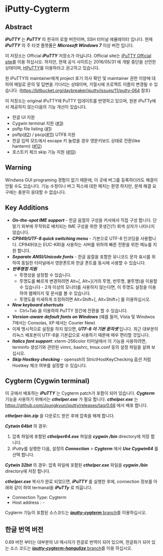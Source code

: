 iPutty-Cygterm
===

## Abstract

***iPuTTY*** 는 ***PuTTY*** 의 한국어 로컬 버전이며, SSH 터미널 에뮬레이터 입니다. 현재 ***iPuTTY*** 의 주 타겟 플랫폼은 ***Microsoft Windows 7*** 이상 버전 입니다.

이 저장소는 Official ***iPuTTY*** 저장소가 아닙니다. Official site는 [iPuTTY Official site](https://bitbucket.org/daybreaker/iputty/)를 이용 하십시오. 하지만, 현재 공식 사이트는 2016/05/31 에 개발 중단을 선언한 상태이며, [HPuTTY]( https://github.com/teamnop/HPuTTY)를 이용하라고 권고하고 있습니다.

원 iPuTTY의 maintainer에게 project 포기 의사 확인 및 maintainer 권한 이양에 대하여 메일로 문의 및 답변을 기다리는 상태이며, 거절시에 프로젝트 이름이 변경될 수 있습니다. (https://bitbucket.org/daybreaker/iputty/issues/11/putty-064 참조)

이 저장소는 original iPuTTY에 PuTTY 업데이트를 반영하고 있으며, 원본 iPuTTy에서 제공하지 않는다음의 기능 개선이 있습니다.

 * 한글 UI 지원
 * Cygwin terminal 지원 ([#3](https://github.com/Joungkyun/iputty/issues/3))
 * psftp file listing ([#1](https://github.com/Joungkyun/iputty/issues/1))
 * psftp([#2](https://github.com/Joungkyun/iputty/issues/2)) / pscp([#11](https://github.com/Joungkyun/iputty/issues/11)) UTF8 지원 
 * 한글 입력 모드에서 escape 키 눌렀을 경우 영문키보드 상태로 전환(like hanterm) ([#12](https://github.com/Joungkyun/iputty/issues/12))
 * 호스트키 체크 skip 기능 지원 ([#10](https://github.com/Joungkyun/iputty/issues/10))

## Warning

Windwos GUI programing 경험이 없기 때문에, 이 곳에 버그를 등록하더라도 해결이 안될 수도 있습니다. 기능 수정이나 버그 픽스에 대한 패치는 환영 하지만, 문제 해결 요구에는 충분히 응대할 수 없습니다.

## Key Additions

 * ***On-the-spot IME support*** - 한글 음절의 구성을 커서에서 직접 구성 합니다. 단말기 외부에 무작위로 배치되는 IME 구성을 위한 못생긴(?) 회색 상자가 나타나지 않습니다.
 * ***CP949/UTF-8 quick switching menu*** - 기본으로 UTF-8 인코딩을 사용합니다. CP949(또는 EUC-KR)을 사용하는 서버를 위하여 빠른 전환을 위한 메뉴를 지원 합니다.
 * ***Separate ANSI/Unicode fonts*** - 한글 음절을 포함한 유니코드 문자 표시를 위하여 동일한 터미널에서 영문폰트와 한글 폰트를 동시에 사용할 수 있습니다.
 * ***반투명창 지원***
   * 투명성을 설정할 수 있습니다.
   * 투명도를 빠르게 변경하려면 Alt+[, Alt+](거의 투명, 반투명, 불투명)을 이용할 수 있습니다 - 2개 이상의 모니터를 사용하지 않는다면, 이 투명도 설정을 이용하여 웹페이지 및 문서를 볼 수 있습니다.
   * 투명도를 미세하게 조정하려면 Alt+Shift+[, Alt+Shift+] 를 이용하십시오.
 * ***New keyboard shortcuts***
   * Ctrl+Tab 을 이용하여 PuTTY 창간에 전환을 할 수 있습니다.
 * ***Version-aware default fonts on Windows*** (예를 들어, Vista 및 Windwos 7에서는 Consolas, XP 에서는 Courier New)
 * 이제 명시적으로 설정을 하지 않으면, ***UTF-8 이 기본 문자셋*** 입니다. 최근 대부분의 리눅스 배포본이 UTF-8을 기본값으로 사용하기 때문에 매우 편리할 것입니다.
 * ***Italics font support***: xterm-256color 터미널에서 이 기능을 사용하려면, terminfo 생성기와 관련된 vimrc, bashrc, tmux.conf 등의 설정 파일을 살펴 보십시오.
 * ***Skip Hostkey checking*** - openssh의 StrictHostKeyChecking 옵션 처럼 Hostkey 체크 여부를 설정할 수 있습니다.

## Cygterm (Cygwin terminal)

이 곳에서 배포하는 ***iPuTTY*** 는 Cygterm patch가 포함이 되어 있습니다. ***Cygterm*** 기능을 사용하기 위해서는 ***cthelper.exe*** 가 필요 합니다. ***cthelper.exe*** 는 https://github.com/Joungkyun/iputty/releases/tag/0.68 에서 배포 합니다.

***cthelper-bin.zip*** 을 다운로드 받은 후에 압축을 해제 합니다.

***Cytwin 64bit*** 의 경우:
  1. 압축 파일에 포함된 ***cthelper64.exe*** 파일을 ***cygwin*** ***/bin*** directory에 저장 합니다.
  2. iPutty를 실행한 다음, 설정의 ***Connection*** > ***Cygterm*** 에서 ***Use Cygwin64*** 를 선택 합니다.

***Cytwin 32bit*** 의 경우:
	압축 파일에 포함된 ***cthelper.exe*** 파일을 ***cygwin*** ***/bin*** directory에 저장 합니다.

***cthelper.exe*** 복사가 완료 되었으면, ***iPuTTY*** 를 실행한 후에, connection 정보를 아래와 같이 하여 termanal을 ***iPuTTy*** 로 띄웁니다.

 * Connection Type: Cygterm
 * Host address   : -

Cygterm 기능이 포함된 소스코드는 [***iputty-cygterm*** branch](https://github.com/Joungkyun/iputty/tree/iputty-cygterm)를 이용하십시오.

## 한글 번역 버전

0.69 버전 부터는 대부분의 UI 메시지가 한글로 번역이 되어 있으며, 한글화가 되어 있는 소스 코드는 [***iputty-cygterm-hangulize*** branch](https://github.com/Joungkyun/iputty/tree/iputty-cygterm-hangulize)를 이용 하십시오.

